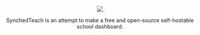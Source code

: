 <p align="center">
<img src="https://github.com/SyncedTeach/.github/assets/53388199/cdbb86cc-4481-4e52-a915-5feb3407dd95">
</p>
<p align="center">
SynchedTeach is an attempt to make a free and open-source self-hostable school dashboard.
</p>
